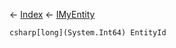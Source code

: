 ← [Index](Api-Index) ← [IMyEntity](VRage.Game.ModAPI.Ingame.IMyEntity)

```csharp[long](System.Int64) EntityId```